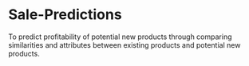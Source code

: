 # Sale-Predictions
To predict profitability of potential new products through comparing similarities and attributes between existing products and potential new products.
